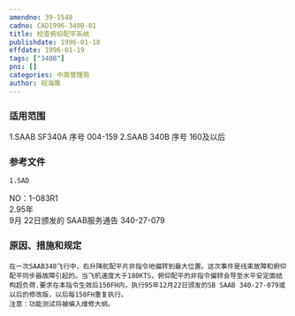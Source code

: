 ```yaml
---
amendno: 39-1548  
cadno: CAD1996-340B-01  
title: 检查俯仰配平系统  
publishdate: 1996-01-18  
effdate: 1996-01-19  
tags: ["340B"]  
pns: []  
categories: 中南管理局  
author: 祝海鹰  
---
```

  
### 适用范围  
1.SAAB SF340A 序号 004-159
2.SAAB 340B 序号 160及以后  
  
<!--more-->  
### 参考文件  
    1.SAD  
NO：1-083R1  
2.95年  
9月 22日颁发的 SAAB服务通告 340-27-079  
  
### 原因、措施和规定  
    在一次SAAB340飞行中，右升降舵配平片非指令地偏转到最大位置。这次事件是线束故障和俯仰配平同步器故障引起的。当飞机速度大于180KTS，俯仰配平的非指令偏转会导至水平安定面结构超负荷.要求在本指令生效后150FH内，执行95年12月22日颁发的SB SAAB 340-27-079或以后的修改版，以后每150FH重复执行。  
    注意：功能测试将被编入维修大纲。  
